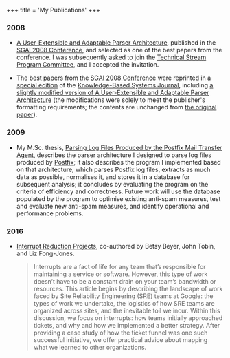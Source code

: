 +++
title = 'My Publications'
+++

### 2008

- [A User-Extensible and Adaptable Parser
  Architecture](/publications/sgai-2008.pdf), published in the [SGAI 2008
  Conference](http://www.bcs-sgai.org/ai2008/), and selected as one of the best
  papers from the conference. I was subsequently asked to join the [Technical
  Stream Program Committee](http://www.bcs-sgai.org/tpc/?x=491), and I accepted
  the invitation.

- The [best papers](http://www.bcs-sgai.org/sgai/kbsj_ai2008.htm) from the [SGAI
  2008 Conference](http://www.bcs-sgai.org/ai2008/) were reprinted in a [special
  edition](https://www.sciencedirect.com/science?_ob=PublicationURL&_tockey=%23TOC%235652%232009%23999779992%231492106%23FLA%23&_cdi=5652&_pubType=J&_auth=y&_acct=C000050221&_version=1&_urlVersion=0&_userid=10&md5=c8b5b4f07319ac01a00136db989ce839)
  of the [Knowledge-Based Systems
  Journal](https://www.journals.elsevier.com/knowledge-based-systems),
  including [a slightly modified version of A User-Extensible and Adaptable
  Parser
  Architecture](https://www.sciencedirect.com/science?_ob=ArticleURL&_udi=B6V0P-4VDH8TX-2&_user=10&_coverDate=10%2F31%2F2009&_rdoc=7&_fmt=high&_orig=browse&_srch=doc-info%28%23toc%235652%232009%23999779992%231492106%23FLA%23display%23Volume%29&_cdi=5652&_sort=d&_docanchor=&_ct=13&_acct=C000050221&_version=1&_urlVersion=0&_userid=10&md5=5c31a86b511324c294ed5ef10d775f85)
  (the modifications were solely to meet the publisher's formatting
  requirements; the contents are unchanged from [the original
  paper](/publications/sgai-2008.pdf)).

### 2009

- My M.Sc. thesis, [Parsing Log Files Produced by the Postfix Mail Transfer
  Agent](/publications/msc-thesis.pdf), describes the parser architecture I
  designed to parse log files produced by [Postfix](http://www.postfix.org/); it
  also describes the program I implemented based on that architecture, which
  parses Postfix log files, extracts as much data as possible, normalises it,
  and stores it in a database for subsequent analysis; it concludes by
  evaluating the program on the criteria of efficiency and correctness. Future
  work will use the database populated by the program to optimise existing
  anti-spam measures, test and evaluate new anti-spam measures, and identify
  operational and performance problems.

### 2016

- [Interrupt Reduction
  Projects](https://www.usenix.org/publications/login/winter-2016-vol-41-no-4/beyer),
  co-authored by Betsy Beyer, John Tobin, and Liz Fong-Jones.

  > Interrupts are a fact of life for any team that’s responsible for
  > maintaining a service or software. However, this type of work doesn’t have
  > to be a constant drain on your team’s bandwidth or resources. This article
  > begins by describing the landscape of work faced by Site Reliability
  > Engineering (SRE) teams at Google: the types of work we undertake, the
  > logistics of how SRE teams are organized across sites, and the inevitable
  > toil we incur. Within this discussion, we focus on interrupts: how teams
  > initially approached tickets, and why and how we implemented a better
  > strategy. After providing a case study of how the ticket funnel was one such
  > successful initiative, we offer practical advice about mapping what we
  > learned to other organizations.
